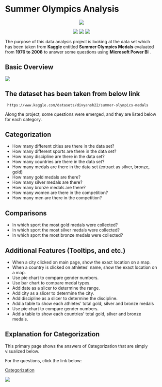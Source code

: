 # Summer Olympics Analysis

<p align="center">
  <img src="https://user-images.githubusercontent.com/110297297/221535925-5e73052a-d6d1-479f-92f3-0df036109052.png">
</p>

<p align="center">
 <img src="https://img.shields.io/github/contributors/GorkyDemircn/Summer-Olympics-Analysis">
 <img src="https://img.shields.io/github/last-commit/GorkyDemircn/Summer-Olympics-Analysis">
 <img src="https://img.shields.io/galaxytoolshed/created-date/Summer-Olympics-Analysis/GorkyDemircn?style=flat-square">
</p>

<p> The purpose of this data analysis project is looking at the data set which has been taken from <b> Kaggle </b> entitled  <b>Summer Olympics Medals</b> evaluated from  <b> 1976 to 2008</b>  to answer some questions using <b> Microsoft Power BI </b>. </p>

## Basic Overview
<p align="left">
 <img src="https://user-images.githubusercontent.com/110297297/221599697-9e206577-c9b2-4529-89be-0a34216fbd0f.gif">
</p>



## The dataset has been taken from below <b> link </b> <br />
     https://www.kaggle.com/datasets/divyansh22/summer-olympics-medals

Along the project, some questions were emerged, and they are listed below for each category.


## Categorization

<ul style="circle">
  <li> How many different cities are there in the data set?</li>
  <li>How many different sports are there in the data set?</li>
  <li>How many discipline are there in the data set?</li>
  <li>How many countries are there in the data set?</li>
  <li>How many medals are there in the data set (extract as silver, bronze, gold)</li>
  <li>How many gold medals are there?</li>
  <li>How many silver medals are there?</li>
  <li>How many bronze medals are there?</li>
  <li>How many women are there in the competition?</li>
  <li>How many men are there in the competition?</li>
</ul>

## Comparisons 
<ul style="circle">
  <li> In which sport the most gold medals were collected?</li>
  <li>In which sport the most silver medals were collected?</li>
  <li>In which sport the most bronze medals were collected?</li>
</ul>

## Additional Features (Tooltips, and etc.) 
<ul style="circle">
  <li>When a city clicked on main page, show the exact location on a map.</li>
  <li>When a country is clicked on athletes' name, show the exact location on a map.</li>
  <li> Use pie chart to compare gender numbers.</li>
  
  <li> Use bar chart to compare medal types.</li>
  <li> Add date as a slicer to determine the range.</li>
  <li> Add city as a slicer to determine the city.</li>
  <li> Add discipline as a slicer to determine the discipline.</li>
  <li> Add a table to show each athletes' total gold, silver and bronze medals</li>
  <li> Use pie chart to compare gender numbers.</li>
  <li> Add a table to show each countries' total gold, silver and bronze medals.</li>
</ul>

## Explanation for Categorization
   
   <p> This primary page shows the answers of Categorization that are simply visualized below.</p>
   
   <p>For the questions, click the link below: </p>
   
   [Categorization](#Categorization)
   
   <p> 
   <img src = "https://user-images.githubusercontent.com/110297297/221658186-bb8433f2-13ac-43c2-92c1-9902230db662.png"></img> 
   </p>
      



  

















